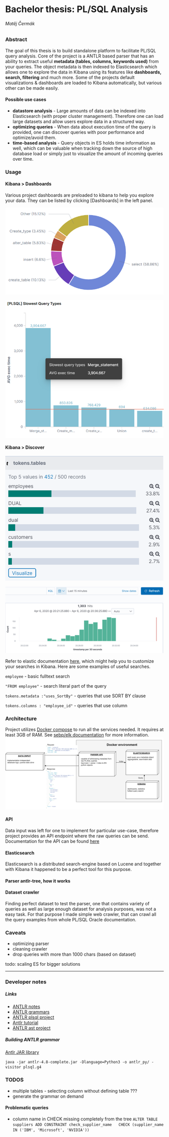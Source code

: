 # Bachelor thesis: PL/SQL Analysis
###### Matěj Čermák
### Abstract
The goal of this thesis is to build standalone platform to facilitate PL/SQL query analysis.
Core of the project is a ANTLR based parser that has an ability to extract useful **metadata (tables, columns, keywords used)** from your queries.
The object metadata is then indexed to Elasticsearch which allows one to explore the data in Kibana using its features like **dashboards, search, filtering** and much more.
Some of the projects default visualizations & dashboards are loaded to Kibana automatically, but various other can be made easily.
#### Possible use cases
* **datastore analysis** - Large amounts of data can be indexed into Elasticsearch (with proper cluster management). Therefore one can load large datasets and allow users explore data in a structured way.
* **optimizing queries** - When data about execution time of the query is provided, one can discover queries with poor performance and optimize/avoid them.
* **time-based analysis** - Query objects in ES holds time information as well, which can be valuable when tracking down the source of high database load or simply just to visualize the amount of incoming queries over time.
### Usage
#### Kibana > Dashboards
Various project dashboards are preloaded to kibana to help you explore your data.
They can be listed by clicking [Dashboards] in the left panel. 

![Types pie chart](doc/images/pie_types.png)

![Slowest query types](doc/images/slowest.png)

#### Kibana > Discover
![Tables filter](doc/images/tables.png)

![Dashboard time-filtering](doc/images/dash_time.png)

Refer to elastic documentation [here](https://www.elastic.co/guide/en/kibana/current/search.html), which might help you to customize your searches in Kibana. Here are some examples of useful searches.

`employee` - basic fulltext search

`"FROM employee"` - search literal part of the query

`tokens.metadata :"uses_SortBy"` - queries that use SORT BY clause

`tokens.columns : "employee_id"` - queries that use column

### Architecture
Project utilizes [Docker compose](https://docs.docker.com/compose/) to run all the services needed. It requires at least 3GB of RAM. See [sebp/elk documentation](https://elk-docker.readthedocs.io/) for more information.
![Architecture](doc/images/architecture.png)
#### API
Data input was left for one to implement for particular use-case, therefore project provides an API endpoint where the raw queries can be send.
Documentation for the API can be found [here](src/rest/parser_api/swagger/swagger.yaml) 
#### Elasticsearch
Elasticsearch is a distributed search-engine based on Lucene and together with Kibana it happened to be a perfect tool for this purpose.
#### Parser antlr-tree, how it works
#### Dataset crawler
Finding perfect dataset to test the parser, one that contains variety of queries as well as large enough dataset for analysis purposes, was not a easy task.
For that purpose I made simple web crawler, that can crawl all the query examples from whole PL/SQL Oracle documentation.
### Caveats
* optimizing parser
* cleaning crawler
* drop queries with more than 1000 chars (based on dataset)

todo: scaling ES for bigger solutions

***
### Developer notes
##### Links
* [ANTLR notes](https://github.com/antlr/antlr4/blob/master/doc/python-target.md)
* [ANTLR grammars](https://github.com/antlr/grammars-v4)
* [ANTLR plsql project](https://github.com/datacamp/antlr-plsql)
* [Antlr tutorial](https://tomassetti.me/antlr-mega-tutorial/)
* [ANTLR ast project](https://github.com/datacamp/antlr-ast)
##### Building ANTLR grammar
[Antlr JAR library](https://www.antlr.org/download/antlr-4.8-complete.jar)
```
java -jar antlr-4.8-complete.jar -Dlanguage=Python3 -o antlr_py/ -visitor plsql.g4
```
### TODOS
* multiple tables - selecting column without defining table ???
* generate the grammar on demand

#### Problematic queries
* column name in CHECK missing completely from the tree
`ALTER TABLE suppliers ADD CONSTRAINT check_supplier_name   CHECK (supplier_name IN ('IBM', 'Microsoft', 'NVIDIA'))`
